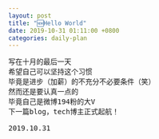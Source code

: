 ```yaml
---
layout: post
title: "🆕Hello World"
date: 2019-10-31 01:11:00 +0800
categories: daily-plan
---
```

<pre>
写在十月的最后一天
希望自己可以坚持这个习惯
毕竟是进步（加薪）的不充分不必要条件（笑）
然而还是要认真一点的
毕竟自己是微博194粉的大V
下一篇blog，tech博主正式起航！

2019.10.31
</pre>